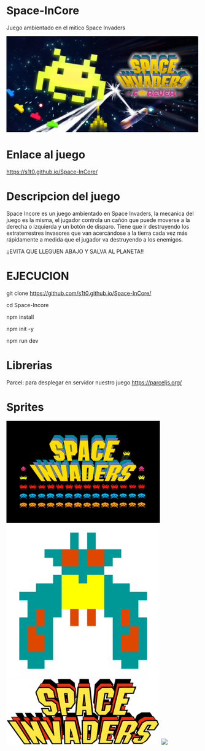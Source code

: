 # Space-InCore
Juego ambientado en el mitico Space Invaders


<img src="public/img/logoPrinci.jpg" width="500">


# Enlace al juego
https://s1t0.github.io/Space-InCore/

# Descripcion del juego
Space Incore es un juego ambientado en Space Invaders, la mecanica del juego es la misma, el jugador controla un cañón que puede moverse a la derecha o izquierda y un botón de disparo. Tiene que ir destruyendo los extraterrestres invasores  que van acercándose a la tierra cada vez más rápidamente a medida que el jugador va destruyendo a los enemigos. 

¡¡EVITA QUE LLEGUEN ABAJO Y SALVA AL PLANETA!!


# EJECUCION 

git clone https://github.com/s1t0.github.io/Space-InCore/

cd Space-Incore

npm install

npm init -y

npm run dev


# Librerias
Parcel: para desplegar en servidor nuestro juego  https://parceljs.org/

# Sprites


<img src="public/img/logo.jpg" width="400">
<img src="public/img/nave2.png" width="400">
<img src="public/img/titulo.png" width="400">
<img src="public/img/spritesactoresPrinc.png" width="400">


